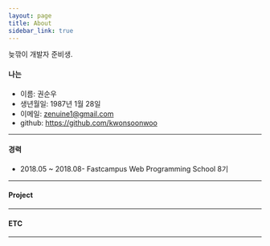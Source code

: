 ```yaml
---
layout: page
title: About
sidebar_link: true
---
```



늦깎이 개발자 준비생.



#### 나는

* 이름: 권순우
* 생년월일: 1987년 1월 28일
* 이메일: zenuine1@gmail.com
* github: https://github.com/kwonsoonwoo

---



#### 경력

* 2018.05 ~ 2018.08- Fastcampus Web Programming School 8기

---



#### Project

---



#### ETC

---
